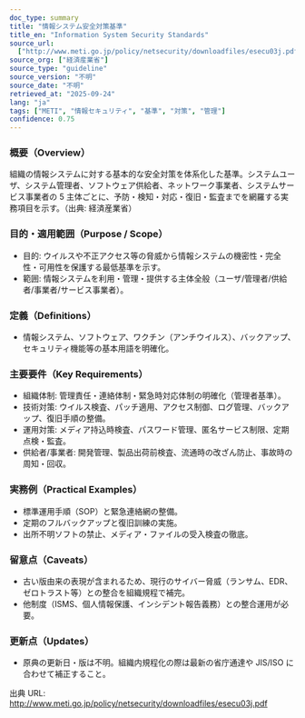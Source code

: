 ```yaml
---
doc_type: summary
title: "情報システム安全対策基準"
title_en: "Information System Security Standards"
source_url:
  ["http://www.meti.go.jp/policy/netsecurity/downloadfiles/esecu03j.pdf"]
source_org: ["経済産業省"]
source_type: "guideline"
source_version: "不明"
source_date: "不明"
retrieved_at: "2025-09-24"
lang: "ja"
tags: ["METI", "情報セキュリティ", "基準", "対策", "管理"]
confidence: 0.75
---
```


### 概要（Overview）

組織の情報システムに対する基本的な安全対策を体系化した基準。システムユーザ、システム管理者、ソフトウェア供給者、ネットワーク事業者、システムサービス事業者の 5 主体ごとに、予防・検知・対応・復旧・監査までを網羅する実務項目を示す。（出典: 経済産業省）

### 目的・適用範囲（Purpose / Scope）

- 目的: ウイルスや不正アクセス等の脅威から情報システムの機密性・完全性・可用性を保護する最低基準を示す。
- 範囲: 情報システムを利用・管理・提供する主体全般（ユーザ/管理者/供給者/事業者/サービス事業者）。

### 定義（Definitions）

- 情報システム、ソフトウェア、ワクチン（アンチウイルス）、バックアップ、セキュリティ機能等の基本用語を明確化。

### 主要要件（Key Requirements）

- 組織体制: 管理責任・連絡体制・緊急時対応体制の明確化（管理者基準）。
- 技術対策: ウイルス検査、パッチ適用、アクセス制御、ログ管理、バックアップ、復旧手順の整備。
- 運用対策: メディア持込時検査、パスワード管理、匿名サービス制限、定期点検・監査。
- 供給者/事業者: 開発管理、製品出荷前検査、流通時の改ざん防止、事故時の周知・回収。

### 実務例（Practical Examples）

- 標準運用手順（SOP）と緊急連絡網の整備。
- 定期のフルバックアップと復旧訓練の実施。
- 出所不明ソフトの禁止、メディア・ファイルの受入検査の徹底。

### 留意点（Caveats）

- 古い版由来の表現が含まれるため、現行のサイバー脅威（ランサム、EDR、ゼロトラスト等）との整合を組織規程で補完。
- 他制度（ISMS、個人情報保護、インシデント報告義務）との整合運用が必要。

### 更新点（Updates）

- 原典の更新日・版は不明。組織内規程化の際は最新の省庁通達や JIS/ISO に合わせて補正すること。

出典 URL: http://www.meti.go.jp/policy/netsecurity/downloadfiles/esecu03j.pdf
